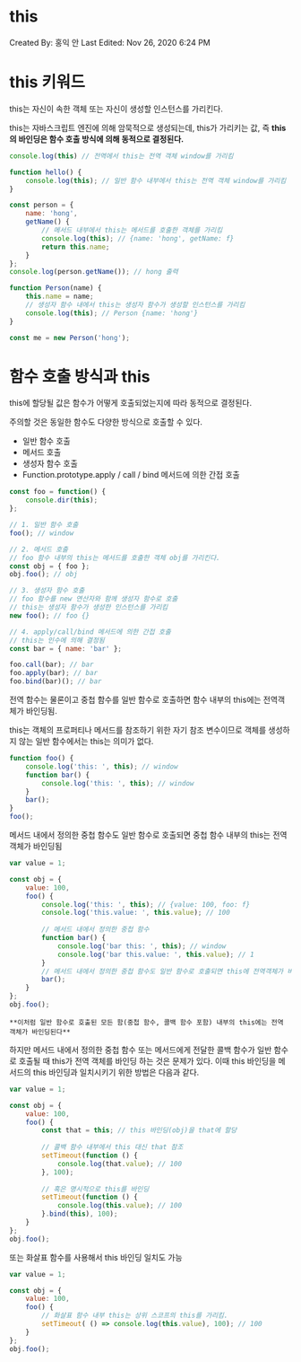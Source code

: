 # this

Created By: 홍익 안
Last Edited: Nov 26, 2020 6:24 PM

# this 키워드

this는 자신이 속한 객체 또는 자신이 생성할 인스턴스를 가리킨다.

this는 자바스크립트 엔진에 의해 암묵적으로 생성되는데, this가 가리키는 값, 즉 **this의 바인딩은 함수 호출 방식에 의해 동적으로 결정된다.**

```jsx
console.log(this) // 전역에서 this는 전역 객체 window를 가리킴

function hello() {
	console.log(this); // 일반 함수 내부에서 this는 전역 객체 window를 가리킴
}

const person = {
	name: 'hong',
	getName() {
		// 메서드 내부에서 this는 메서드를 호출한 객체를 가리킴
		console.log(this); // {name: 'hong', getName: f}
		return this.name;
	}
};
console.log(person.getName()); // hong 출력

function Person(name) {
	this.name = name;
	// 생성자 함수 내에서 this는 생성자 함수가 생성할 인스턴스를 가리킴
	console.log(this); // Person {name: 'hong'}
}

const me = new Person('hong');
```

# 함수 호출 방식과 this

this에 할당될 값은 함수가 어떻게 호출되었는지에 따라 동적으로 결정된다.

주의할 것은 동일한 함수도 다양한 방식으로 호출할 수 있다.

- 일반 함수 호출
- 메서드 호출
- 생성자 함수 호출
- Function.prototype.apply / call / bind 메서드에 의한 간접 호출

```jsx
const foo = function() {
	console.dir(this);
};

// 1. 일반 함수 호출
foo(); // window

// 2. 메서드 호출
// foo 함수 내부의 this는 메서드를 호출한 객체 obj를 가리킨다.
const obj = { foo };
obj.foo(); // obj

// 3. 생성자 함수 호출
// foo 함수를 new 연산자와 함께 생성자 함수로 호출
// this는 생성자 함수가 생성한 인스턴스를 가리킴
new foo(); // foo {}

// 4. apply/call/bind 메서드에 의한 간접 호출
// this는 인수에 의해 결정됨
const bar = { name: 'bar' };

foo.call(bar); // bar
foo.apply(bar); // bar
foo.bind(bar)(); // bar
```

전역 함수는 물론이고 중첩 함수를 일반 함수로 호출하면 함수 내부의 this에는 전역객체가 바인딩됨.

this는 객체의 프로퍼티나 메서드를 참조하기 위한 자기 참조 변수이므로 객체를 생성하지 않는 일반 함수에서는 this는 의미가 없다.

```jsx
function foo() {
	console.log('this: ', this); // window
	function bar() {
		console.log('this: ', this); // window
	}
	bar();
}
foo();
```

메서드 내에서 정의한 중첩 함수도 일반 함수로 호출되면 중첩 함수 내부의 this는 전역 객체가 바인딩됨

```jsx
var value = 1;

const obj = {
	value: 100,
	foo() {
		console.log('this: ', this); // {value: 100, foo: f}
		console.log('this.value: ', this.value); // 100
		
		// 메서드 내에서 정의한 중첩 함수
		function bar() {
			console.log('bar this: ', this); // window
			console.log('bar this.value: ', this.value); // 1
		}
		// 메서드 내에서 정의한 중첩 함수도 일반 함수로 호출되면 this에 전역객체가 바인딩됨
		bar();
	}
};
obj.foo();
```

`**이처럼 일반 함수로 호출된 모든 함(중첩 함수, 콜백 함수 포함) 내부의 this에는 전역 객체가 바인딩된다**`

하지만 메서드 내에서 정의한 중첩 함수 또는 메서드에게 전달한 콜백 함수가 일반 함수로 호출될 때 this가 전역 객체를 바인딩 하는 것은 문제가 있다. 이때 this 바인딩을 메서드의 this 바인딩과 일치시키기 위한 방법은 다음과 같다.

```jsx
var value = 1;

const obj = {
	value: 100,
	foo() {
		const that = this; // this 바인딩(obj)을 that에 할당
		
		// 콜백 함수 내부에서 this 대신 that 참조
		setTimeout(function () {
			console.log(that.value); // 100
		}, 100);
		
		// 혹은 명시적으로 this를 바인딩
		setTimeout(function () {
			console.log(this.value); // 100
		}.bind(this), 100);
	}
};
obj.foo();
```

또는 화살표 함수를 사용해서 this 바인딩 일치도 가능

```jsx
var value = 1;

const obj = {
	value: 100,
	foo() {
		// 화살표 함수 내부 this는 상위 스코프의 this를 가리킴.
		setTimeout( () => console.log(this.value), 100); // 100
	}
};
obj.foo();
```